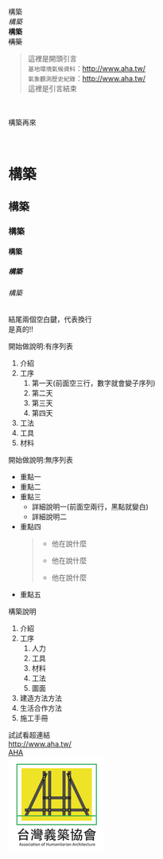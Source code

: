 構築<br/>
*構築*<br/>
**構築**<br/>
~~構築~~<br/>

>這裡是開頭引言<br/>
>`基地環境氣候資料`：http://www.aha.tw/<br/>
>`氣象觀測歷史紀錄`：http://www.aha.tw/<br/>
>這裡是引言結束<br/>

<br/>
<br/>
構築再來<br/>
<br/>
<br/>

# 構築
## 構築
### 構築
#### 構築
##### 構築
###### 構築

結尾兩個空白鍵，代表換行  
是真的!!  

開始做說明:有序列表
1. 介紹
2. 工序  
   1. 第一天(前面空三行，數字就會變子序列)
   2. 第二天  
   3. 第三天  
   4. 第四天  
3. 工法
4. 工具
5. 材料

開始做說明:無序列表  
* 重點一
* 重點二
* 重點三
  * 詳細說明一(前面空兩行，黑點就變白)
  * 詳細說明二
* 重點四 
  >+ 他在說什麼 
  >- 他在說什麼
  >* 他在說什麼
* 重點五

構築說明  
1. 介紹
2. 工序
   1. 人力
   2. 工具
   3. 材料
   4. 工法
   5. 圖面
3. 建造方法方法
4. 生活合作方法
5. 施工手冊

試試看超連結  
http://www.aha.tw/   
[AHA](http://www.aha.tw/)  
![AHA](ic_launcher.png "icon")




